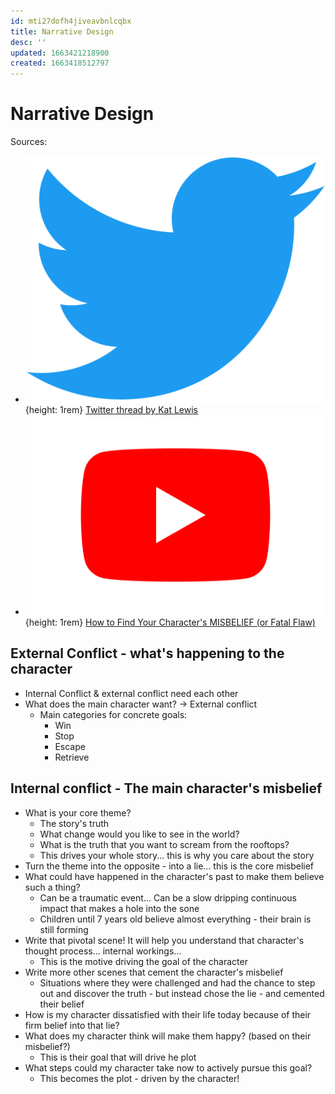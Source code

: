 ```yaml
---
id: mti27dofh4jiveavbnlcqbx
title: Narrative Design
desc: ''
updated: 1663421218900
created: 1663418512797
---
```

# Narrative Design

Sources:
- ![Twitter Icon](assets/twitter-icon.svg){height: 1rem} [Twitter thread by Kat Lewis](https://mobile.twitter.com/katjolewis/status/1566738681464889345)
- ![Youtube Icon](assets/youtube-icon.svg){height: 1rem} [How to Find Your Character's MISBELIEF (or Fatal Flaw)](https://www.youtube.com/watch?v=Ij39HSbLCXo)

## External Conflict - what's happening to the character
- Internal Conflict & external conflict need each other
- What does the main character want? -> External conflict
  - Main categories for concrete goals:
    - Win
    - Stop
    - Escape
    - Retrieve

## Internal conflict - The main character's misbelief
- What is your core theme?
  - The story's truth
  - What change would you like to see in the world?
  - What is the truth that you want to scream from the rooftops?
  - This drives your whole story... this is why you care about the story
- Turn the theme into the opposite - into a lie... this is the core misbelief
- What could have happened in the character's past to make them believe such a thing?
  - Can be a traumatic event... Can be a slow dripping continuous impact that makes a hole into the sone
  - Children until 7 years old believe almost everything - their brain is still forming
- Write that pivotal scene! It will help you understand that character's thought process... internal workings...
  - This is the motive driving the goal of the character
- Write more other scenes that cement the character's misbelief
  - Situations where they were challenged and had the chance to step out and discover the truth - but instead chose the
    lie - and cemented their belief
- How is my character dissatisfied with their life today because of their firm belief into that lie?
- What does my character think will make them happy? (based on their misbelief?)
  - This is their goal that will drive he plot
- What steps could my character take now to actively pursue this goal?
  - This becomes the plot - driven by the character!


